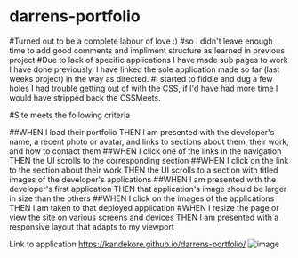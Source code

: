 # darrens-portfolio

#Turned out to be a complete labour of love :) 
#so I didn't leave enough time to add good comments and impliment structure as learned in previous project 
#Due to lack of specific applications I have made sub pages to work I have done previously, I have linked the sole application made so far (last weeks project) in the way as directed.
#I started to fiddle and dug a few holes I had trouble getting out of with the CSS, if I'd have had more time I would have stripped back the CSSMeets.

#Site meets the following criteria

##WHEN I load their portfolio THEN I am presented with the developer's name, a recent photo or avatar, and links to sections about them, their work, and how to contact them
##WHEN I click one of the links in the navigation THEN the UI scrolls to the corresponding section
##WHEN I click on the link to the section about their work THEN the UI scrolls to a section with titled images of the developer's applications
##WHEN I am presented with the developer's first application THEN that application's image should be larger in size than the others
##WHEN I click on the images of the applications THEN I am taken to that deployed application
#WHEN I resize the page or view the site on various screens and devices THEN I am presented with a responsive layout that adapts to my viewport

Link to application https://kandekore.github.io/darrens-portfolio/
![image](https://user-images.githubusercontent.com/41653646/179110471-c9cc3c66-83a8-4e84-97ce-d97cf6414aef.png)
